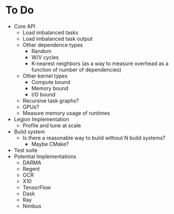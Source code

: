 # To Do

  * Core API
      * Load imbalanced tasks
      * Load imbalanced task output
      * Other dependence types
          * Random
          * W/V cycles
          * K-nearest neighbors (as a way to measure overhead as a function of number of dependencies)
      * Other kernel types
          * Compute bound
          * Memory bound
          * I/O bound
      * Recursive task graphs?
      * GPUs?
      * Measure memory usage of runtimes
  * Legion Implementation
      * Profile and tune at scale
  * Build system
      * Is there a reasonable way to build without N build systems?
          * Maybe CMake?
  * Test suite
  * Potential Implementations
      * DARMA
      * Regent
      * OCR
      * X10
      * TensorFlow
      * Dask
      * Ray
      * Nimbus
